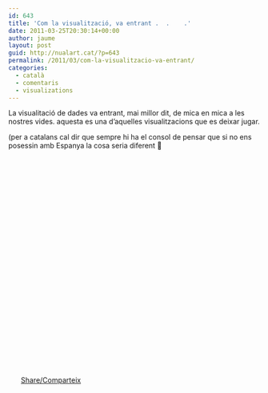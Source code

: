 ```yaml
---
id: 643
title: 'Com la visualització, va entrant .  .    .'
date: 2011-03-25T20:30:14+00:00
author: jaume
layout: post
guid: http://nualart.cat/?p=643
permalink: /2011/03/com-la-visualitzacio-va-entrant/
categories:
  - català
  - comentaris
  - visualizations
---
```

La visualitació de dades va entrant, mai millor dit, de mica en mica a les nostres vides. aquesta es una d&#8217;aquelles visualitzacions que es deixar jugar.

(per a catalans cal dir que sempre hi ha el consol de pensar que si no ens posessin amb Espanya la cosa seria diferent 🙂


<a href="http://www.targetmap.com/viewer.aspx?reportId=3073&#038;embed" onclick="_gaq.push(['_trackEvent', 'outbound-article', 'http://www.targetmap.com/viewer.aspx?reportId=3073&#038;embed', '\n']);" style="width:554px;height:423px;text-decoration:none" id="rep3073"  toptions="width=1024,height=768,type=iframe,layout=dashboard,effect=transform,wmode = transparent"> 

<div style="width:554px;height:423px;">
</div>

<p>
  </a>
</p>

<div class="addtoany_share_save_container addtoany_content_bottom">
  <div class="a2a_kit a2a_kit_size_32 addtoany_list a2a_target" id="wpa2a_60">
    <a href="https://www.addtoany.com/share" onclick="_gaq.push(['_trackEvent', 'outbound-article', 'https://www.addtoany.com/share', 'Share/Comparteix']);" class="a2a_dd addtoany_share_save"  style="background:url(http://nualart.cat/wp-content/plugins/add-to-any/share_16_16.png) no-repeat scroll 4px 0px;padding:0 0 0 25px;display:inline-block;height:16px;vertical-align:middle"><span>Share/Comparteix</span></a>
  </div>
</div>